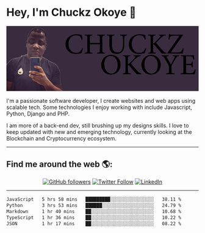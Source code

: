 # Hey, I'm Chuckz Okoye 👑

<img src="https://raw.githubusercontent.com/tricelex/tricelex/master/tricelex.png" alt="banner that says Chuckz Okoye alongside a picture of Chuckz">

I'm a passionate software developer, I create websites and web apps using scalable tech. Some technologies I enjoy working with include Javascript, Python, Django and PHP.

I am more of a back-end dev, still brushing up my designs skills. I love to keep updated with new and emerging technology, currently looking at the Blockchain and Cryptocurrency ecosystem.

-----

## Find me around the web 🌎:
<p align="center">
    <a href="https://github.com/tricelex"><img alt="GitHub followers" src="https://img.shields.io/github/followers/tricelex?style=social"></a>
	<a href="https://twitter.com/chuckzokoye"><img alt="Twitter Follow" src="https://img.shields.io/twitter/follow/chuckzokoye?style=social"></a>
	<a href="https://www.linkedin.com/in/chuckzokoye"><img src="https://img.shields.io/badge/LinkedIn--_.svg?style=social&logo=linkedin" alt="LinkedIn"></a>
</p>

-----

<!--START_SECTION:waka-->
```text
JavaScript   5 hrs 58 mins   █████████░░░░░░░░░░░░░░░░   38.11 % 
Python       3 hrs 53 mins   ██████░░░░░░░░░░░░░░░░░░░   24.79 % 
Markdown     1 hr 40 mins    ██░░░░░░░░░░░░░░░░░░░░░░░   10.68 % 
TypeScript   1 hr 36 mins    ██░░░░░░░░░░░░░░░░░░░░░░░   10.22 % 
JSON         1 hr 17 mins    ██░░░░░░░░░░░░░░░░░░░░░░░   08.22 %
```
<!--END_SECTION:waka-->